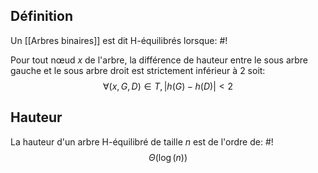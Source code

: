 ## Définition
Un [[Arbres binaires]] est dit H-équilibrés lorsque: #!

Pour tout nœud $x$ de l'arbre, la différence de hauteur entre le sous arbre gauche et le sous arbre droit est strictement inférieur à 2 soit: $$\forall (x, G, D) \in T, |h(G) - h(D)| < 2$$
## Hauteur
La hauteur d'un arbre H-équilibré de taille $n$ est de l'ordre de: #!
$$\Theta(\log(n))$$
<!--ID: 1715690724159-->
